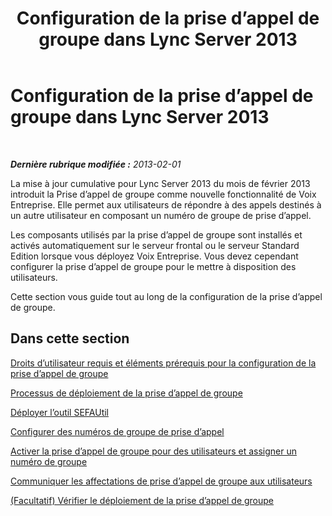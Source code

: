 ﻿---
title: Configuration de la prise d’appel de groupe dans Lync Server 2013
TOCTitle: Configuration de la prise d’appel de groupe dans Lync Server 2013
ms:assetid: b4b0a9a0-91c6-43a5-9e2b-a086caeb3f94
ms:mtpsurl: https://technet.microsoft.com/fr-fr/library/JJ945645(v=OCS.15)
ms:contentKeyID: 53095503
ms.date: 05/20/2016
mtps_version: v=OCS.15
ms.translationtype: HT
---

# Configuration de la prise d’appel de groupe dans Lync Server 2013

 

_**Dernière rubrique modifiée :** 2013-02-01_

La mise à jour cumulative pour Lync Server 2013 du mois de février 2013 introduit la Prise d’appel de groupe comme nouvelle fonctionnalité de Voix Entreprise. Elle permet aux utilisateurs de répondre à des appels destinés à un autre utilisateur en composant un numéro de groupe de prise d’appel.

Les composants utilisés par la prise d’appel de groupe sont installés et activés automatiquement sur le serveur frontal ou le serveur Standard Edition lorsque vous déployez Voix Entreprise. Vous devez cependant configurer la prise d’appel de groupe pour le mettre à disposition des utilisateurs.

Cette section vous guide tout au long de la configuration de la prise d’appel de groupe.

## Dans cette section

[Droits d’utilisateur requis et éléments prérequis pour la configuration de la prise d’appel de groupe](lync-server-2013-group-call-pickup-configuration-prerequisites-and-user-rights.md)

[Processus de déploiement de la prise d’appel de groupe](lync-server-2013-deployment-process-for-group-call-pickup.md)

[Déployer l’outil SEFAUtil](lync-server-2013-deploy-the-sefautil-tool.md)

[Configurer des numéros de groupe de prise d’appel](lync-server-2013-configure-call-pickup-group-numbers.md)

[Activer la prise d’appel de groupe pour des utilisateurs et assigner un numéro de groupe](lync-server-2013-enable-group-call-pickup-for-users-and-assign-a-group-number.md)

[Communiquer les affectations de prise d’appel de groupe aux utilisateurs](lync-server-2013-communicate-group-call-pickup-assignment-to-users.md)

[(Facultatif) Vérifier le déploiement de la prise d’appel de groupe](lync-server-2013-optional-verify-the-group-call-pickup-deployment.md)

